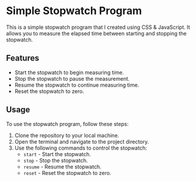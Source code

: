 # Simple Stopwatch Program

This is a simple stopwatch program that I created using CSS & JavaScript. It allows you to measure the elapsed time between starting and stopping the stopwatch.

## Features

- Start the stopwatch to begin measuring time.
- Stop the stopwatch to pause the measurement.
- Resume the stopwatch to continue measuring time.
- Reset the stopwatch to zero.

## Usage

To use the stopwatch program, follow these steps:

1. Clone the repository to your local machine.
2. Open the terminal and navigate to the project directory.
4. Use the following commands to control the stopwatch:
    - `start` - Start the stopwatch.
    - `stop` - Stop the stopwatch.
    - `resume` - Resume the stopwatch.
    - `reset` - Reset the stopwatch to zero.
